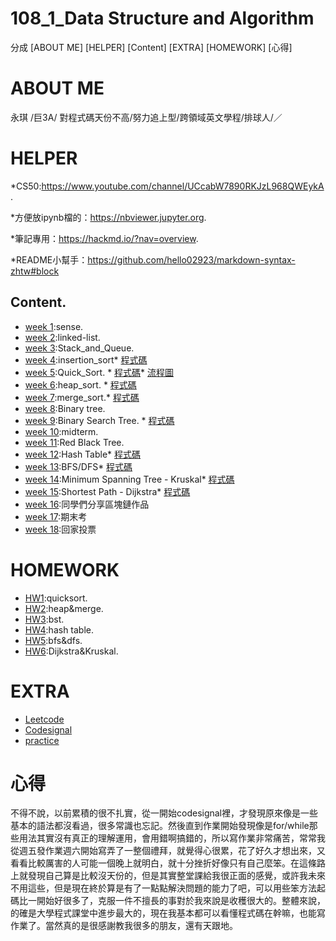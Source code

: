# 108_1_Data Structure and Algorithm
分成 
[ABOUT ME]
[HELPER]
[Content]
[EXTRA]
[HOMEWORK] 
[心得]
# ABOUT ME
永琪 /巨3A/ 對程式碼天份不高/努力追上型/跨領域英文學程/排球人/／

# HELPER
*CS50:https://www.youtube.com/channel/UCcabW7890RKJzL968QWEykA. 

*方便放ipynb檔的：https://nbviewer.jupyter.org. 

*筆記專用：https://hackmd.io/?nav=overview. 

*README小幫手：https://github.com/hello02923/markdown-syntax-zhtw#block

## Content. 
- [week 1](https://github.com/hello02923/lai/tree/master/content/week1#week-1):sense. 
- [week 2](https://github.com/hello02923/lai/tree/master/content/week2#week-2):linked-list. 
- [week 3](https://github.com/hello02923/lai/tree/master/content/week3):Stack_and_Queue. 
- [week 4](https://github.com/hello02923/lai/tree/master/content/week4#week-4):insertion_sort*   [程式碼](practice/insertionSortList.py)
- [week 5](https://github.com/hello02923/lai/tree/master/content/week5):Quick_Sort. *   [程式碼](hw/quicksort_code2.ipynb)*   [流程圖](https://github.com/hello02923/lai/tree/master/hw)
- [week 6](https://github.com/hello02923/lai/tree/master/content/week6#week6):heap_sort. *   [程式碼](HW2/heapsort/heap_sort_06170108.py)
- [week 7](https://github.com/hello02923/lai/tree/master/content/week6#week6):merge_sort.*   [程式碼](HW2/mergesort/merge_sort_06170108.py)
- [week 8](https://github.com/hello02923/lai/tree/master/content/week8):Binary tree. 
- [week 9](https://github.com/hello02923/lai/tree/master/content/week9):Binary Search Tree. *   [程式碼](HW3/binary_search_tree_06170108.py)
- [week 10]():midterm. 
- [week 11](https://github.com/hello02923/lai/tree/master/content/week11):Red Black Tree. 
- [week 12](HW4/table學習歷程.ipynb):Hash Table*   [程式碼](HW4/hash_table_06170108.py)
- [week 13](HW5/BFS原理、學習歷程、流程圖.md):BFS/DFS*   [程式碼](HW5/BFS_06170108.py)
- [week 14](HW6/dijkstra&kruskal原理.md):Minimum Spanning Tree - Kruskal*   [程式碼](HW6/Dijkstra_06170108.py)
- [week 15](HW6/dijkstra&kruskal原理.md):Shortest Path - Dijkstra*   [程式碼](HW6/Dijkstra_06170108.py)
- [week 16]():同學們分享區塊鏈作品
- [week 17]():期末考
- [week 18]():回家投票

# HOMEWORK
- [HW1](https://github.com/hello02923/lai/blob/master/HW1/readme.md):quicksort. 
- [HW2](https://github.com/hello02923/lai/tree/master/HW2):heap&merge. 
- [HW3](https://github.com/hello02923/lai/tree/master/HW3):bst. 
- [HW4](https://github.com/hello02923/lai/tree/master/HW4):hash table. 
- [HW5](https://github.com/hello02923/lai/tree/master/HW5):bfs&dfs. 
- [HW6](https://github.com/hello02923/lai/tree/master/HW6):Dijkstra&Kruskal. 

# EXTRA
- [Leetcode](https://github.com/hello02923/lai/tree/master/Leetcode)
- [Codesignal](https://github.com/hello02923/lai/tree/master/Codesignal)
- [practice](https://github.com/hello02923/lai/tree/master/practice)
# 心得
不得不說，以前累積的很不扎實，從一開始codesignal裡，才發現原來像是一些基本的語法都沒看過，很多常識也忘記。然後直到作業開始發現像是for/while那些用法其實沒有真正的理解運用，會用錯啊搞錯的，所以寫作業非常痛苦，常常我從週五發作業週六開始寫弄了一整個禮拜，就覺得心很累，花了好久才想出來，又看看比較厲害的人可能一個晚上就明白，就十分挫折好像只有自己麼笨。在這條路上就發現自己算是比較沒天份的，但是其實整堂課給我很正面的感覺，或許我未來不用這些，但是現在終於算是有了一點點解決問題的能力了吧，可以用些笨方法起碼比一開始好很多了，克服一件不擅長的事對於我來說是收穫很大的。整體來說，的確是大學程式課堂中進步最大的，現在我基本都可以看懂程式碼在幹嘛，也能寫作業了。當然真的是很感謝教我很多的朋友，還有天跟地。
